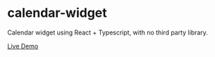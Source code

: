 # calendar-widget

Calendar widget using React + Typescript, with no third party library.

[Live Demo](https://codesandbox.io/p/sandbox/calendar-widget-flpm8g?file=%2Fsrc%2Fstyles.css%3A127%2C16)